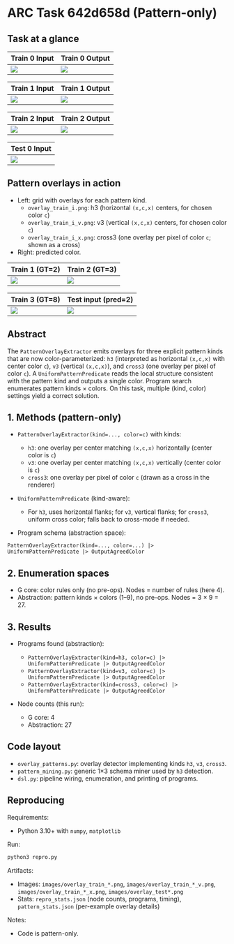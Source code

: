 # ARC Task 642d658d (Pattern-only)

## Task at a glance

| Train 0 Input | Train 0 Output |
|---|---|
| ![](images/train_0_in.png) | ![](images/train_0_out.png) |

| Train 1 Input | Train 1 Output |
|---|---|
| ![](images/train_1_in.png) | ![](images/train_1_out.png) |

| Train 2 Input | Train 2 Output |
|---|---|
| ![](images/train_2_in.png) | ![](images/train_2_out.png) |

| Test 0 Input |
|---|
| ![](images/test_0_in.png) |

## Pattern overlays in action
- Left: grid with overlays for each pattern kind.
  - `overlay_train_i.png`: h3 (horizontal `(x,c,x)` centers, for chosen color `c`)
  - `overlay_train_i_v.png`: v3 (vertical `(x,c,x)` centers, for chosen color `c`)
  - `overlay_train_i_x.png`: cross3 (one overlay per pixel of color `c`; shown as a cross)
- Right: predicted color.

| Train 1 (GT=2) | Train 2 (GT=3) |
|---|---|
| ![](images/overlay_train_1.png) | ![](images/overlay_train_2.png) |

| Train 3 (GT=8) | Test input (pred=2) |
|---|---|
| ![](images/overlay_train_3.png) | ![](images/overlay_test.png) |

## Abstract
The `PatternOverlayExtractor` emits overlays for three explicit pattern kinds that are now color-parameterized: `h3` (interpreted as horizontal `(x,c,x)` with center color `c`), `v3` (vertical `(x,c,x)`), and `cross3` (one overlay per pixel of color `c`). A `UniformPatternPredicate` reads the local structure consistent with the pattern kind and outputs a single color. Program search enumerates pattern kinds × colors. On this task, multiple (kind, color) settings yield a correct solution.

## 1. Methods (pattern-only)

- `PatternOverlayExtractor(kind=..., color=c)` with kinds:
  - `h3`: one overlay per center matching `(x,c,x)` horizontally (center color is `c`)
  - `v3`: one overlay per center matching `(x,c,x)` vertically (center color is `c`)
  - `cross3`: one overlay per pixel of color `c` (drawn as a cross in the renderer)

- `UniformPatternPredicate` (kind-aware):
  - For `h3`, uses horizontal flanks; for `v3`, vertical flanks; for `cross3`, uniform cross color; falls back to cross-mode if needed.

- Program schema (abstraction space):
```
PatternOverlayExtractor(kind=..., color=...) |> UniformPatternPredicate |> OutputAgreedColor
```

## 2. Enumeration spaces

- G core: color rules only (no pre-ops). Nodes = number of rules (here 4).
- Abstraction: pattern kinds × colors (1–9), no pre-ops. Nodes = 3 × 9 = 27.

## 3. Results

- Programs found (abstraction):
  - `PatternOverlayExtractor(kind=h3, color=c) |> UniformPatternPredicate |> OutputAgreedColor`
  - `PatternOverlayExtractor(kind=v3, color=c) |> UniformPatternPredicate |> OutputAgreedColor`
  - `PatternOverlayExtractor(kind=cross3, color=c) |> UniformPatternPredicate |> OutputAgreedColor`

- Node counts (this run):
  - G core: 4
  - Abstraction: 27

## Code layout

- `overlay_patterns.py`: overlay detector implementing kinds `h3`, `v3`, `cross3`.
- `pattern_mining.py`: generic 1×3 schema miner used by `h3` detection.
- `dsl.py`: pipeline wiring, enumeration, and printing of programs.

## Reproducing

Requirements:
- Python 3.10+ with `numpy`, `matplotlib`

Run:
```bash
python3 repro.py
```

Artifacts:
- Images: `images/overlay_train_*.png`, `images/overlay_train_*_v.png`, `images/overlay_train_*_x.png`, `images/overlay_test*.png`
- Stats: `repro_stats.json` (node counts, programs, timing), `pattern_stats.json` (per-example overlay details)

Notes:
- Code is pattern-only.

